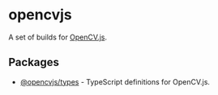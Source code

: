 # opencvjs

A set of builds for [OpenCV.js](https://docs.opencv.org/4.x/d5/d10/tutorial_js_root.html).

## Packages

- [@opencvjs/types](./packages/types) - TypeScript definitions for OpenCV.js.
